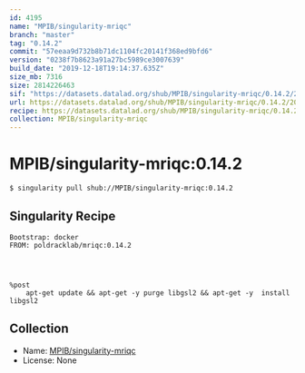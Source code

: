 ```yaml
---
id: 4195
name: "MPIB/singularity-mriqc"
branch: "master"
tag: "0.14.2"
commit: "57eeaa9d732b8b71dc1104fc20141f368ed9bfd6"
version: "0238f7b8623a91a27bc5989ce3007639"
build_date: "2019-12-18T19:14:37.635Z"
size_mb: 7316
size: 2814226463
sif: "https://datasets.datalad.org/shub/MPIB/singularity-mriqc/0.14.2/2019-12-18-57eeaa9d-0238f7b8/0238f7b8623a91a27bc5989ce3007639.simg"
url: https://datasets.datalad.org/shub/MPIB/singularity-mriqc/0.14.2/2019-12-18-57eeaa9d-0238f7b8/
recipe: https://datasets.datalad.org/shub/MPIB/singularity-mriqc/0.14.2/2019-12-18-57eeaa9d-0238f7b8/Singularity
collection: MPIB/singularity-mriqc
---
```


# MPIB/singularity-mriqc:0.14.2

```bash
$ singularity pull shub://MPIB/singularity-mriqc:0.14.2
```

## Singularity Recipe

```singularity
Bootstrap: docker
FROM: poldracklab/mriqc:0.14.2




%post
    apt-get update && apt-get -y purge libgsl2 && apt-get -y  install libgsl2
```

## Collection

 - Name: [MPIB/singularity-mriqc](https://github.com/MPIB/singularity-mriqc)
 - License: None

